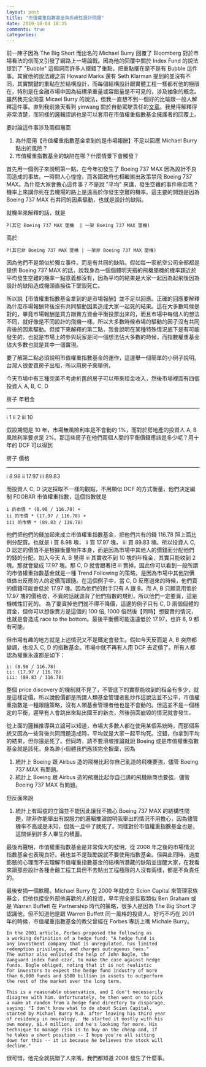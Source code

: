```yaml
---
layout: post
title: "市值權重指數基金與系統性設計問題"
date: 2019-10-04 18:35 
comments: true
categories: 
---
```



前一陣子因為 The Big Short 而出名的 Michael Burry 回覆了 Bloomberg 對於市場看法的信而又引發了網路上一場論戰。因為他的回覆中關於 Index Fund 的說法提到了 "Bubble" 這個詞而許多人擺錯了重點，把重點擺在是不是有 Bubble 這件事。其實他的說法跟之前 Howard Marks 還有 Seth Klarman 提到的並沒有不同，其實關鍵的重點在於結構設計，而每個結構設計跟實體工程一樣都有他的極限在，特別是在金融市場中因為結構承重量或容錯量是不可見的，涉及抽象的概念。雖然我完全同意 Micael Burry 的說法，但我一直想不到一個好的比喻跟一般人解釋這件事。直到我前幾天看到 yinwang 關於自動駕駛責任的[文章](http://www.yinwang.org/blog-cn/2019/09/30/autopilot-responsibility)。我覺得解釋得非常清楚，而同樣的邏輯謬誤也是可以套用在市值權重指數基金擁護者的回覆上。

要討論這件事涉及兩個層面

1. 為什麼用【市值權重指數基金拿到的是市場報酬】不足以回應 Michael Burry 點出的風險？
2. 市值權重指數基金的缺陷在哪？什麼情景下會觸發？

首先用一個例子來說明第一點。在今年初發生了 Boeing 737 MAX 因為設計不良而造成的事故。一時間人心惶惶，而各國政府也相繼搬出政策禁飛 Boeing 737 MAX。為什麼大家會擔心這件事？不是說 "平均" 來講，發生空難的事件極低嗎？ 機率上來講你死在去機場的路上是遠高於你發生空難的機率。這主要的問題是因為 Boeing 737 MAX 有共同的因素驅動，也就是設計的缺陷。

就機率來解釋的話，就是

```
P(其它 Boeing 737 MAX 墜機  | 一架 Boeing 737 MAX 墜機)
```

高於

```
P(其它非 Boeing 737 MAX 墜機 | 一架非 Boeing 737 MAX 墜機)
```

因為他們不是類似於獨立事件。而是有共同的缺陷。假如每一家航空公司全部都是提供 Boeing 737 MAX 的話，說我身為一個個體明天搭的飛機墜機的機率趨近於平均發生空難的機率一點意義都沒有，因為平均的結果是大家一起因為起飛後因為設計的缺陷造成機頭直接往下墜毀死亡。

所以說【市值權重指數基金拿到的是市場報酬】並不足以回應。正確的回應要解釋為什麼市場報酬背後沒有共同驅動因素造成大家一起死的結果。這在大多數時候是對的，畢竟市場報酬是買方跟賣方資金平衡投票出來的，而且市場中每個人的想法不同，就好像是不同設計的飛機一樣。所以大多數時候市場的驅動的因子沒有共同背後的因素驅動。但接下來解釋的第二點，我會說明在某種特殊情況底下是有可能發生的，也就是市場上的參與玩家是同一個想法佔大多數的時候，而指數權重基金佔大多數也就是其中一個實現。

要了解第二點必須說明市值權重指數基金的運作，這邊舉一個簡單的小例子說明。台灣人很愛買房子出租，所以用房子來舉例，

今天市場中有三種完美不考慮折舊的房子可以帶來租金收入，然後市場裡面有四個投資人 A, B, C, D

 房子      年租金       
-------  --------   
   i        1
   ii       2
   iii     10

假設期間是 10 年，市場無風險利率是不會動的 1%，而對於房地產的投資人 A, B 風險利率要求是 2%。那這些房子在他們兩個人間的平衡價錢應該是多少呢？用十年的 DCF 可以得到

  房子     價格       
-------  -------   
   i       8.98
  ii      17.97
  iii      89.83

而投資人 C, D 決定採取不一樣的觀點，不用類似 DCF 的方式衡量，他們決定編制 FOOBAR 市值權重指數，這個指數就是

```
i 的市價 * (8.98 / 116.78) +
ii 的市價 * (17.97 / 116.78) +
iii 的市價 * (89.83 / 116.78)
```

他們把他們的錢加起來成立市值權重指數基金，把他們共有的錢 116.78 照上面比例分配買。也就是 i 買 8.98 塊， ii 買 17.97 塊， iii 買 89.83 塊。所以投資人 C, D 認定的價值不是根據衡量物件本身，而是因為市場中其他人的價錢而分配他們的錢的分配。加入今天 A, B 覺得 iii 其實收不到 10 塊的年租金，其實只能收到 2 塊。那就會變成 17.97 塊。那 C, D 就會跟著把 iii 賣掉。因此你可以看到一般所謂的市值權重指數基金就是一種 Trend Following 的策略，是因為市場中其他對價值做出反應的人的定價而跟隨。在這個例子中，當 C, D 反應過來的時候，他們賣的價錢可能會低於 17.97 塊。因為他們的對手只有 A 跟 B。而 A, B 只願意用低於 17.97 塊的價格收，不賣的話就違背了他們指數的規則，所以他們一定要賣，這是機械性訂死的。 為了要賣掉他們就不得不降價，這邊的例子只有 C, D 兩個個體的資金，但你可以想像賣方是這個的 100 倍, 1000 倍然後【同時】想要賣的情況，也就是會造成 race to the bottom。最後平衡價可能遠遠低於 17.97，也許 8, 9 都有可能。

但市場有趣的地方就是上述情況又不是鐵定會發生。假如今天反而是 A, B 突然都變調，也投入 C, D 的指數基金。市場中就不再有人用 DCF 去定價了。所有人都認為權重永遠都是如下：

```
i: (8.98 / 116.78) 
ii: (17.97 / 116.78) 
iii: (89.83 / 116.78)
```

整個 price discovery 的機制就不見了，不管底下的實際能收到的租金有多少，就是這樣定價，所以說股價都是所謂人類基金管理者亂炒作這說法並不公平，市值權重指數是一種跟隨策略，沒有人類基金管理者他也是不會動的。但這並不是一個穩定的平衡，遲早有人會跳出來點出國王的新衣，然後前面崩毀的情況就會發生。

從上面的邏輯推導與立論可以知道，市場大多數人都在使用某個系統時，而那個系統又因為一些背後共同問題造成時，平均就是大家一起平均死。沒錯，你拿到平均的結果，但你還是死了。但同時，請不要滑坡推論就說 Boeing 或是市值權重指數基金就是該死，身為渺小個體我們應該完全摒棄，因為

1. 統計上 Boeing 跟 Airbus 造的飛機比起你自己亂造的飛機要強，儘管 Boeing 737 MAX 有問題。
2. 統計上 Boeing 跟 Airbus 造的飛機比起你自己請的飛機廠商也要強，儘管 Boeing 737 MAX 有問題。

但反面來說

1. 統計上有瑕疵的立論並不能因此讓我不擔心 Boeing 737 MAX 的結構性問題，除非你能舉出有說服力的邏輯推論說明我舉出的情況不用擔心，因為儘管機率不高或是未知，但我一旦中了就死了。同樣對於市值權重指數基金也是，這關係到許多人畢生的積蓄。

最後再聲明，市值權重指數基金是非常偉大的發明，從 2008 年之後的市場情況指數基金也表現良好。我也並不是鼓勵說就不要使用指數基金。但與此同時，過度膨脹的心理而不去理解市值權重指數基金的結構所潛藏的缺陷並提醒大家，在我看來跟那些設計各種金融工程工具但不去點出工程極限的人沒有兩樣，都是不負責任的。

最後安插一個軼聞。Michael Burry 在 2000 年就成立 Scion Capital 來管理家族基金，但他也接受外部他喜歡的人的投資，早年完全是採取類似 Ben Graham 或是 Warren Buffett 在 Partnership 時代的策略，很多人是因為 The Big Short 才認識他，但不知道他是跟 Warren Buffett 同一風格的投資人。好巧不巧在 2001 年的時候，市值權重指數基金的教父曾經在 Forbes 專訪上嘴 Michale Burry。

```
In the 2001 article, Forbes proposed the following as 
a working definition of a hedge fund: "A hedge fund is 
any investment company that is unregulated, has limited
redemption privileges, and charges outrageous fees." 
The author also enlisted the help of John Bogle, the 
Vanguard index fund czar, to make the case against hedge 
funds. Bogle obliged, noting that it is not realistic 
for investors to expect the hedge fund industry of more 
than 6,000 funds and $500 billion in assets to outperform 
the rest of the market over the long term.

This is a reasonable observation, and I don't necessarily 
disagree with him. Unfortunately, he then went on to pick
a name at random from a hedge fund directory to disparage, 
saying: "I don't know what to do about Scion Capital, 
started by Michael Burry M.D. after leaving his third year 
of residency in neurology.  He started it mostly with his 
own money, $1.4 million, and he's looking for more. His 
technique to manage risk is to buy on the cheap and, if 
he takes a short position -- I hope you're all sitting 
down for this -- it is because he believes the stock will 
decline."
```

很可惜，他完全就挑錯了人來嘴，我們都知道 2008 發生了什麼事。
